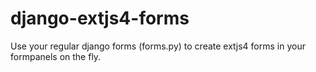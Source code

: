 django-extjs4-forms
===================

Use your regular django forms (forms.py) to create extjs4 forms in your formpanels on the fly.
